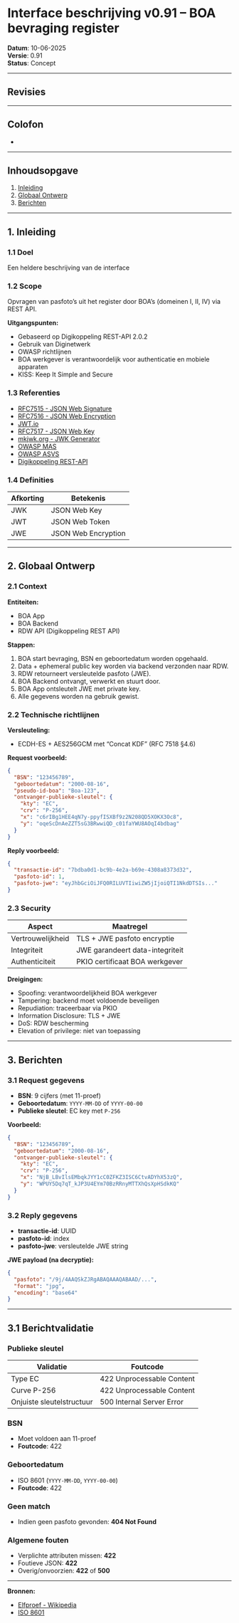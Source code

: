 
# Interface beschrijving v0.91 – BOA bevraging register

**Datum**: 10-06-2025  
**Versie**: 0.91  
**Status**: Concept  

---

## Revisies



---

## Colofon

- 

---

## Inhoudsopgave

1. [Inleiding](#1-inleiding)  
2. [Globaal Ontwerp](#2-globaal-ontwerp)  
3. [Berichten](#3-berichten)  

---

## 1. Inleiding

### 1.1 Doel

Een heldere beschrijving van de interface 

### 1.2 Scope

Opvragen van pasfoto’s uit het register door BOA’s (domeinen I, II, IV) via REST API.

**Uitgangspunten:**

- Gebaseerd op Digikoppeling REST-API 2.0.2  
- Gebruik van Diginetwerk  
- OWASP richtlijnen  
- BOA werkgever is verantwoordelijk voor authenticatie en mobiele apparaten  
- KISS: Keep It Simple and Secure

### 1.3 Referenties

- [RFC7515 - JSON Web Signature](https://www.rfc-editor.org/rfc/rfc7515)
- [RFC7516 - JSON Web Encryption](https://www.rfc-editor.org/rfc/rfc7516.html)
- [JWT.io](https://jwt.io/)
- [RFC7517 - JSON Web Key](https://www.rfc-editor.org/rfc/rfc7517)
- [mkjwk.org - JWK Generator](https://mkjwk.org/)
- [OWASP MAS](https://mas.owasp.org/)
- [OWASP ASVS](https://owasp.org/www-project-application-security-verification-standard/)
- [Digikoppeling REST-API](https://gitdocumentatie.logius.nl/publicatie/dk/restapi/)

### 1.4 Definities

| Afkorting | Betekenis                     |
|-----------|-------------------------------|
| JWK       | JSON Web Key                  |
| JWT       | JSON Web Token                |
| JWE       | JSON Web Encryption           |

---

## 2. Globaal Ontwerp

### 2.1 Context

**Entiteiten:**

- BOA App  
- BOA Backend  
- RDW API (Digikoppeling REST API)

**Stappen:**

1. BOA start bevraging, BSN en geboortedatum worden opgehaald.
2. Data + ephemeral public key worden via backend verzonden naar RDW.
3. RDW retourneert versleutelde pasfoto (JWE).
4. BOA Backend ontvangt, verwerkt en stuurt door.
5. BOA App ontsleutelt JWE met private key.
6. Alle gegevens worden na gebruik gewist.

### 2.2 Technische richtlijnen

**Versleuteling:**

- ECDH-ES + AES256GCM met “Concat KDF” (RFC 7518 §4.6)

**Request voorbeeld:**

```json
{
  "BSN": "123456789",
  "geboortedatum": "2000-08-16",
  "pseudo-id-boa": "Boa-123",
  "ontvanger-publieke-sleutel": {
    "kty": "EC",
    "crv": "P-256",
    "x": "c6rIBg1HEE4qN7y-ppyfISXBf9z2N208QD5XOKX3Oc8",
    "y": "oqeScDnAeZZT5sG3BRwwiQD_c01faYWU8AOqI4bdbag"
  }
}
```

**Reply voorbeeld:**

```json
{
  "transactie-id": "7bdba0d1-bc9b-4e2a-b69e-4308a8373d32",
  "pasfoto-id": 1,
  "pasfoto-jwe": "eyJhbGciOiJFQ0RILUVTIiwiZW5jIjoiQTI1NkdDTSIs..."
}
```

### 2.3 Security

| Aspect         | Maatregel                                                               |
|----------------|-------------------------------------------------------------------------|
| Vertrouwelijkheid | TLS + JWE pasfoto encryptie                                         |
| Integriteit     | JWE garandeert data-integriteit                                       |
| Authenticiteit  | PKIO certificaat BOA werkgever                                        |

**Dreigingen:**

- Spoofing: verantwoordelijkheid BOA werkgever  
- Tampering: backend moet voldoende beveiligen  
- Repudiation: traceerbaar via PKIO  
- Information Disclosure: TLS + JWE  
- DoS: RDW bescherming  
- Elevation of privilege: niet van toepassing

---

## 3. Berichten

### 3.1 Request gegevens

- **BSN**: 9 cijfers (met 11-proef)  
- **Geboortedatum**: `YYYY-MM-DD` of `YYYY-00-00`  
- **Publieke sleutel**: EC key met `P-256`

**Voorbeeld:**

```json
{
  "BSN": "123456789",
  "geboortedatum": "2000-08-16",
  "ontvanger-publieke-sleutel": {
    "kty": "EC",
    "crv": "P-256",
    "x": "NjB_LBvIlsEMbqkJYY1cC0ZFKZ3ISC6CtvADYhX53zQ",
    "y": "WPUY5Dq7qT_kJP3U4EYm70BzRRnyMTTXhQsXpHSdkKQ"
  }
}
```

### 3.2 Reply gegevens

- **transactie-id**: UUID  
- **pasfoto-id**: index  
- **pasfoto-jwe**: versleutelde JWE string  

**JWE payload (na decryptie):**

```json
{
  "pasfoto": "/9j/4AAQSkZJRgABAQAAAQABAAD/...",
  "format": "jpg",
  "encoding": "base64"
}
```

---

## 3.1 Berichtvalidatie

### Publieke sleutel

| Validatie                        | Foutcode                             |
|----------------------------------|--------------------------------------|
| Type EC                          | 422 Unprocessable Content            |
| Curve P-256                      | 422 Unprocessable Content            |
| Onjuiste sleutelstructuur        | 500 Internal Server Error            |

### BSN

- Moet voldoen aan 11-proef  
- **Foutcode**: 422

### Geboortedatum

- ISO 8601 (`YYYY-MM-DD`, `YYYY-00-00`)  
- **Foutcode**: 422

### Geen match

- Indien geen pasfoto gevonden: **404 Not Found**

### Algemene fouten

- Verplichte attributen missen: **422**  
- Foutieve JSON: **422**  
- Overig/onvoorzien: **422** of **500**

---

**Bronnen:**

- [Elfproef - Wikipedia](https://nl.wikipedia.org/wiki/Elfproef#Burgerservicenummer)  
- [ISO 8601](https://www.iso.org/iso-8601-date-and-time-format.html)
